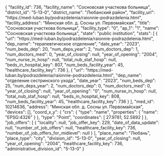 {
    "facility_id": 736,
    "facility_name": "Сосновская участкова больница",
    "district_id": "5-13-0",
    "district_name": "Любанский район",
    "facility_url": "https:\/\/med-luban.by\/podrazdelenia\/raionnie-podrazdelenia.html",
    "facility_address": "Минская обл. д. Сосны ул. Первомайская",
    "title": "Сосновская участкова больница",
    "facility_type": "0",
    "ap_1": "1",
    "name": "Сосновская участкова больница",
    "state": "public institution",
    "stats": [
        {
            "url": "https:\/\/med-luban.by\/podrazdelenia\/raionnie-podrazdelenia.html",
            "dep_name": "терапевтическое отделение",
            "date_year": "2023",
            "num_beds_dep": 20,
            "num_deps_year": 2,
            "num_doctors_dep": 1,
            "num_doctors_med": 0,
            "year_of_closing": null,
            "year_of_opening": "2004",
            "num_nurse_in_hosp": null,
            "total_nub_staf_hosp": null,
            "beds_in_hospital_key": 807,
            "num_beds_facility_year": 45,
            "healthcare_facility_key": 736
        },
        {
            "url": "https:\/\/med-luban.by\/podrazdelenia\/raionnie-podrazdelenia.html",
            "dep_name": "отделение сестринского ухода",
            "date_year": "2023",
            "num_beds_dep": 25,
            "num_deps_year": 2,
            "num_doctors_dep": 0,
            "num_doctors_med": 0,
            "year_of_closing": null,
            "year_of_opening": "0",
            "num_nurse_in_hosp": null,
            "total_nub_staf_hosp": null,
            "beds_in_hospital_key": 808,
            "num_beds_facility_year": 45,
            "healthcare_facility_key": 736
        }
    ],
    "med_id": 10214636,
    "address": "Минская обл. д. Сосны ул. Первомайская",
    "devices": [],
    "coord_x_y": {
        "crs": {
            "type": "name",
            "properties": {
                "name": "EPSG:4326"
            }
        },
        "type": "Point",
        "coordinates": [
            27.9781,
            52.5892
        ]
    },
    "job_offers": [
        {
            "locality": null,
            "job_offer_key": 229,
            "date_of_data_update": null,
            "number_of_job_offers": null,
            "healthcare_facility_key": 736,
            "number_of_job_offers_for_midlevel": null
        }
    ],
    "place_name": "Любань",
    "place_type": "city",
    "division_id": "5-13-0",
    "year_of_closing": null,
    "year_of_opening": "2004",
    "healthcare_facility_key": 736,
    "administrative_division_id": "5-13-0"
}
